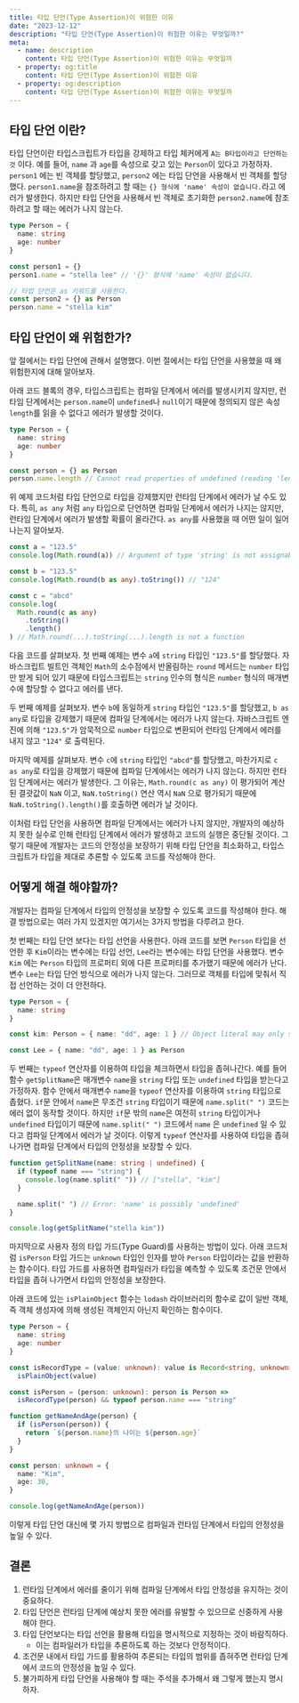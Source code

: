 ```yaml
---
title: 타입 단언(Type Assertion)이 위험한 이유
date: "2023-12-12"
description: "타입 단언(Type Assertion)이 위험한 이유는 무엇일까?"
meta:
  - name: description
    content: 타입 단언(Type Assertion)이 위험한 이유는 무엇일까
  - property: og:title
    content: 타입 단언(Type Assertion)이 위험한 이유
  - property: og:description
    content: 타입 단언(Type Assertion)이 위험한 이유는 무엇일까
---
```


## 타입 단언 이란?

타입 단언이란 타입스크립트가 타입을 강제하고 타입 체커에게 `A는 B타입이라고 단언하는 것` 이다.
예를 들어, `name` 과 `age`를 속성으로 갖고 있는 `Person`이 있다고 가정하자. `person1` 에는 빈 객체를 할당했고, `person2` 에는 타입 단언을 사용해서 빈 객체를 할당했다. `person1.name`을 참조하려고 할 때는 `{} 형식에 'name' 속성이 없습니다.`라고 에러가 발생한다. 하지만 타입 단언을 사용해서 빈 객체로 초기화한 `person2.name`에 참조하려고 할 때는 에러가 나지 않는다.

```typescript
type Person = {
  name: string
  age: number
}

const person1 = {}
person1.name = "stella lee" // '{}' 형식에 'name' 속성이 없습니다.

// 타입 단언은 as 키워드를 사용한다.
const person2 = {} as Person
person.name = "stella kim"
```

## 타입 단언이 왜 위험한가?

앞 절에서는 타입 단언에 관해서 설명했다. 이번 절에서는 타입 단언을 사용했을 때 왜 위험한지에 대해 알아보자.

아래 코드 블록의 경우, 타입스크립트는 컴파일 단계에서 에러를 발생시키지 않지만, 런타임 단계에서는 `person.name`이 `undefined`나 `null`이기 때문에 정의되지 않은 속성 `length`를 읽을 수 없다고 에러가 발생할 것이다.

```typescript
type Person = {
  name: string
  age: number
}

const person = {} as Person
person.name.length // Cannot read properties of undefined (reading 'length')
```

위 예제 코드처럼 타입 단언으로 타입을 강제했지만 런타임 단계에서 에러가 날 수도 있다. 특히, `as any` 처럼 `any` 타입으로 단언하면 컴파일 단계에서 에러가 나지는 않지만, 런타임 단계에서 에러가 발생할 확률이 올라간다. `as any`를 사용했을 때 어떤 일이 일어나는지 알아보자.

```typescript
const a = "123.5"
console.log(Math.round(a)) // Argument of type 'string' is not assignable to parameter of type 'number'

const b = "123.5"
console.log(Math.round(b as any).toString()) // "124"

const c = "abcd"
console.log(
  Math.round(c as any)
    .toString()
    .length()
) // Math.round(...).toString(...).length is not a function
```

다음 코드를 살펴보자. 첫 번째 예제는 변수 `a`에 `string` 타입인 `"123.5"`를 할당했다. 자바스크립트 빌트인 객체인 `Math`의 소수점에서 반올림하는 `round` 메서드는 `number` 타입만 받게 되어 있기 때문에 타입스크립트는 `string` 인수의 형식은 `number` 형식의 매개변수에 할당할 수 없다고 에러를 낸다.

두 번째 예제를 살펴보자. 변수 `b`에 동일하게 `string` 타입인 `"123.5"`를 할당했고, `b as any`로 타입을 강제했기 때문에 컴파일 단계에서는 에러가 나지 않는다. 자바스크립트 엔진에 의해 `"123.5"`가 암묵적으로 `number` 타입으로 변환되어 런타임 단계에서 에러를 내지 않고 `"124"` 로 출력된다.

마지막 예제를 살펴보자. 변수 `c`에 `string` 타입인 `"abcd"`를 할당했고, 마찬가지로 `c as any`로 타입을 강제했기 때문에 컴파일 단계에서는 에러가 나지 않는다. 하지만 런타임 단계에서는 에러가 발생한다. 그 이유는, `Math.round(c as any)` 이 평가되어 계산된 결괏값이 `NaN` 이고, `NaN.toString()` 연산 역시 `NaN` 으로 평가되기 때문에 `NaN.toString().length()`를 호출하면 에러가 날 것이다.

이처럼 타입 단언을 사용하면 컴파일 단계에서는 에러가 나지 않지만, 개발자의 예상하지 못한 실수로 인해 런타임 단계에서 에러가 발생하고 코드의 실행은 중단될 것이다. 그렇기 때문에 개발자는 코드의 안정성을 보장하기 위해 타입 단언을 최소화하고, 타입스크립트가 타입을 제대로 추론할 수 있도록 코드를 작성해야 한다.

## 어떻게 해결 해야할까?

개발자는 컴파일 단계에서 타입의 안정성을 보장할 수 있도록 코드를 작성해야 한다. 해결 방법으로는 여러 가지 있겠지만 여기서는 3가지 방법을 다루려고 한다.

첫 번째는 타입 단언 보다는 타입 선언을 사용한다. 아래 코드를 보면 `Person` 타입을 선언한 후 `Kim`이라는 변수에는 타입 선언, `Lee`라는 변수에는 타입 단언을 사용했다. 변수 `Kim` 에는 `Person` 타입의 프로퍼티 외에 다른 프로퍼티를 추가했기 때문에 에러가 난다. 변수 `Lee`는 타입 단언 방식으로 에러가 나지 않는다. 그러므로 객체를 타입에 맞춰서 직접 선언하는 것이 더 안전하다.

```typescript
type Person = {
  name: string
}

const kim: Person = { name: "dd", age: 1 } // Object literal may only specify known properties, and 'age' does not exist in type 'Person'.

const Lee = { name: "dd", age: 1 } as Person
```

두 번째는 `typeof` 연산자를 이용하여 타입을 체크하면서 타입을 좁혀나간다. 예를 들어 함수 `getSplitName`은 매개변수 `name`을 `string` 타입 또는 `undefined` 타입을 받는다고 가정하자. 함수 안에서 매개변수 `name`을 `typeof` 연산자를 이용하여 `string` 타입으로 좁혔다. `if`문 안에서 `name`은 무조건 `string` 타입이기 때문에 `name.split(" ")` 코드는 에러 없이 동작할 것이다. 하지만 `if`문 밖의 `name`은 여전히 `string` 타입이거나 `undefined` 타입이기 때문에 `name.split(" ")` 코드에서 `name` 은 `undefined` 일 수 있다고 컴파일 단계에서 에러가 날 것이다. 이렇게 `typeof` 연산자를 사용하여 타입을 좁혀나가면 컴파일 단계에서 타입의 안정성을 보장할 수 있다.

```typescript
function getSplitName(name: string | undefined) {
  if (typeof name === "string") {
    console.log(name.split(" ")) // ["stella", "kim"]
  }

  name.split(" ") // Error: 'name' is possibly 'undefined'
}

console.log(getSplitName("stella kim"))
```

마지막으로 사용자 정의 타입 가드(Type Guard)를 사용하는 방법이 있다. 아래 코드처럼 `isPerson` 타입 가드는 `unknown` 타입인 인자를 받아 `Person` 타입이라는 값을 반환하는 함수이다. 타입 가드를 사용하면 컴파일러가 타입을 예측할 수 있도록 조건문 안에서 타입을 좁혀 나가면서 타입의 안정성을 보장한다.

아래 코드에 있는 `isPlainObject` 함수는 `lodash` 라이브러리의 함수로 값이 일반 객체, 즉 객체 생성자에 의해 생성된 객체인지 아닌지 확인하는 함수이다.

```typescript
type Person = {
  name: string
  age: number
}

const isRecordType = (value: unknown): value is Record<string, unknown> =>
  isPlainObject(value)

const isPerson = (person: unknown): person is Person =>
  isRecordType(person) && typeof person.name === "string"

function getNameAndAge(person) {
  if (isPerson(person)) {
    return `${person.name}의 나이는 ${person.age}`
  }
}

const person: unknown = {
  name: "Kim",
  age: 30,
}

console.log(getNameAndAge(person))
```

이렇게 타입 단언 대신에 몇 가지 방법으로 컴파일과 런타임 단계에서 타입의 안정성을 높일 수 있다.

## 결론

1. 런타임 단계에서 에러를 줄이기 위해 컴파일 단계에서 타입 안정성을 유지하는 것이 중요하다.
2. 타입 단언은 런타임 단계에 예상치 못한 에러를 유발할 수 있으므로 신중하게 사용해야 한다.
3. 타입 단언보다는 타입 선언을 활용해 타입을 명시적으로 지정하는 것이 바람직하다.
   - 이는 컴파일러가 타입을 추론하도록 하는 것보다 안정적이다.
4. 조건문 내에서 타입 가드를 활용하여 추론되는 타입의 범위를 좁혀주면 런타임 단계에서 코드의 안정성을 높일 수 있다.
5. 불가피하게 타입 단언을 사용해야 할 때는 주석을 추가해서 왜 그렇게 했는지 명시하자.
